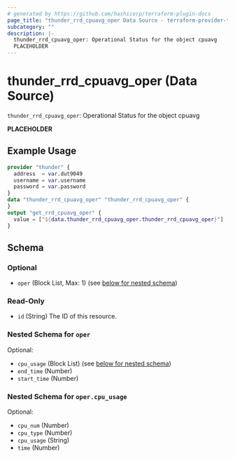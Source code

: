 ```yaml
---
# generated by https://github.com/hashicorp/terraform-plugin-docs
page_title: "thunder_rrd_cpuavg_oper Data Source - terraform-provider-thunder"
subcategory: ""
description: |-
  thunder_rrd_cpuavg_oper: Operational Status for the object cpuavg
  PLACEHOLDER
---
```


# thunder_rrd_cpuavg_oper (Data Source)

`thunder_rrd_cpuavg_oper`: Operational Status for the object cpuavg

__PLACEHOLDER__

## Example Usage

```terraform
provider "thunder" {
  address  = var.dut9049
  username = var.username
  password = var.password
}
data "thunder_rrd_cpuavg_oper" "thunder_rrd_cpuavg_oper" {
}
output "get_rrd_cpuavg_oper" {
  value = ["${data.thunder_rrd_cpuavg_oper.thunder_rrd_cpuavg_oper}"]
}
```

<!-- schema generated by tfplugindocs -->
## Schema

### Optional

- `oper` (Block List, Max: 1) (see [below for nested schema](#nestedblock--oper))

### Read-Only

- `id` (String) The ID of this resource.

<a id="nestedblock--oper"></a>
### Nested Schema for `oper`

Optional:

- `cpu_usage` (Block List) (see [below for nested schema](#nestedblock--oper--cpu_usage))
- `end_time` (Number)
- `start_time` (Number)

<a id="nestedblock--oper--cpu_usage"></a>
### Nested Schema for `oper.cpu_usage`

Optional:

- `cpu_num` (Number)
- `cpu_type` (Number)
- `cpu_usage` (String)
- `time` (Number)


